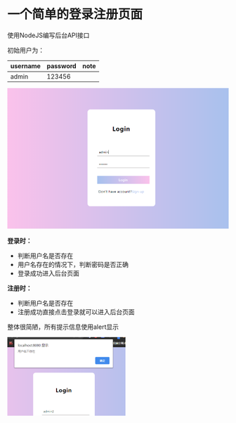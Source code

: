 #  一个简单的登录注册页面

使用NodeJS编写后台API接口

初始用户为：

| username | password | note |
| -------- | -------- | ---- |
| admin    | 123456   |      |

![image-20200908221755463](Node.js基础.assets/image-20200908221755463.png)

**登录时：**

* 判断用户名是否存在
* 用户名存在的情况下，判断密码是否正确
* 登录成功进入后台页面

**注册时：**

* 判断用户名是否存在
* 注册成功直接点击登录就可以进入后台页面

整体很简陋，所有提示信息使用alert显示

<img src="Node.js基础.assets/image-20200908222024502.png" alt="image-20200908222024502" style="zoom: 50%;" />

